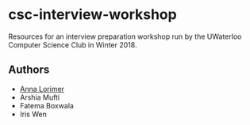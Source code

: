 # csc-interview-workshop

Resources for an interview preparation workshop run by the UWaterloo Computer Science Club in Winter 2018.

## Authors

* [Anna Lorimer](https://www.annalorimer.com)
* Arshia Mufti
* Fatema Boxwala
* Iris Wen

